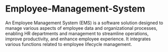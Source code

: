 # Employee-Management-System
 An Employee Management System (EMS) is a software solution designed to manage various aspects of employee data and organizational processes, enabling HR departments and management to streamline operations, improve productivity, and enhance employee experience. It integrates various functions related to employee lifecycle management.
